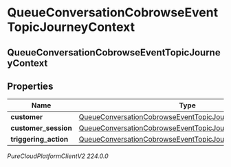 # QueueConversationCobrowseEventTopicJourneyContext

## QueueConversationCobrowseEventTopicJourneyContext

## Properties

|Name | Type | Description | Notes|
|------------ | ------------- | ------------- | -------------|
| **customer** | [QueueConversationCobrowseEventTopicJourneyCustomer](QueueConversationCobrowseEventTopicJourneyCustomer) |  | [optional] |
| **customer_session** | [QueueConversationCobrowseEventTopicJourneyCustomerSession](QueueConversationCobrowseEventTopicJourneyCustomerSession) |  | [optional] |
| **triggering_action** | [QueueConversationCobrowseEventTopicJourneyAction](QueueConversationCobrowseEventTopicJourneyAction) |  | [optional] |



_PureCloudPlatformClientV2 224.0.0_
